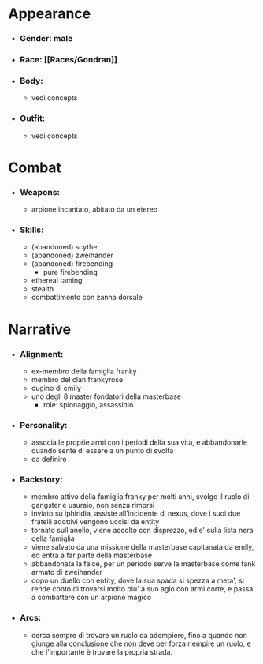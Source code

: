 # Appearance

- ### Gender: male
- ### Race: [[Races/Gondran]]
- ### Body:
	- vedi concepts
- ### Outfit:
	- vedi concepts

# Combat

- ### Weapons:
	- arpione incantato, abitato da un etereo

- ### Skills:
	- (abandoned) scythe
	- (abandoned) zweihander
	- (abandoned) firebending
		- pure firebending
	- ethereal taming
	- stealth
	- combattimento con zanna dorsale

# Narrative

- ### Alignment:
	- ex-membro della famiglia franky
	- membro del clan frankyrose
	- cugino di emily
	- uno degli 8 master fondatori della masterbase
		- role: spionaggio, assassinio
- ### Personality:
	- associa le proprie armi con i periodi della sua vita, e abbandonarle quando sente di essere a un punto di svolta
	- da definire
- ### Backstory:
	- membro attivo della famiglia franky per molti anni, svolge il ruolo di gangster e usuraio, non senza rimorsi
	- inviato su iphiridia, assiste all'incidente di nexus, dove i suoi due fratelli adottivi vengono uccisi da entity
	- tornato sull'anello, viene accolto con disprezzo, ed e' sulla lista nera della famiglia
	- viene salvato da una missione della masterbase capitanata da emily, ed entra a far parte della masterbase
	- abbandonata la falce, per un periodo serve la masterbase come tank armato di zweihander
	- dopo un duello con entity, dove la sua spada si spezza a meta', si rende conto di trovarsi molto piu' a suo agio con armi corte, e passa a combattere con un arpione magico
- ### Arcs:
	- cerca sempre di trovare un ruolo da adempiere, fino a quando non giunge alla conclusione che non deve per forza riempire un ruolo, e che l'importante è trovare la propria strada.